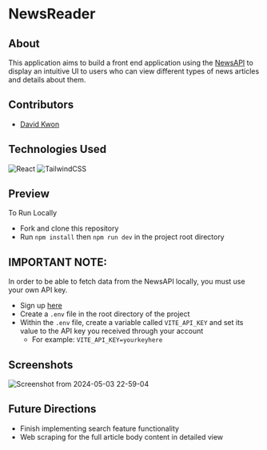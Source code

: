 # NewsReader

## About
This application aims to build a front end application using the [NewsAPI](https://newsapi.org/) to display an intuitive UI to users who can view different types of news articles and details about them.

## Contributors
- [David Kwon](https://github.com/dkwon1223)

## Technologies Used
![React](https://img.shields.io/badge/React-20232A?style=for-the-badge&logo=react&logoColor=61DAFB)
![TailwindCSS](https://img.shields.io/badge/Tailwind_CSS-38B2AC?style=for-the-badge&logo=tailwind-css&logoColor=white)

## Preview
To Run Locally 
- Fork and clone this repository
- Run `npm install` then `npm run dev` in the project root directory

## IMPORTANT NOTE: 
In order to be able to fetch data from the NewsAPI locally, you must use your own API key. 
- Sign up [here](https://newsapi.org/register)
- Create a `.env` file in the root directory of the project
- Within the `.env` file, create a variable called `VITE_API_KEY` and set its value to the API key you received through your account
  - For example: `VITE_API_KEY=yourkeyhere` 

## Screenshots
![Screenshot from 2024-05-03 22-59-04](https://github.com/dkwon1223/news-reader/assets/112133897/40fa1892-2c75-483a-8b0a-d9a27c47cbbd)

## Future Directions
- Finish implementing search feature functionality
- Web scraping for the full article body content in detailed view

